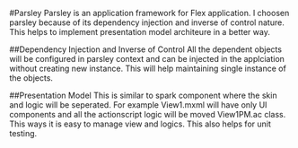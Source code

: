 #Parsley
Parsley is an application framework for Flex application. I choosen parsley because of its dependency injection and inverse of control nature. This helps to implement presentation model architeure in a better way.

##Dependency Injection and Inverse of Control
All the dependent objects will be configured in parsley context and can be injected in the applciation without creating new instance. This will help maintaining single instance of the objects.

##Presentation Model
This is similar to spark component where the skin and logic will be seperated. For example View1.mxml will have only UI components and all the actionscript logic will be moved View1PM.ac class. This ways it is easy to manage view and logics. This also helps for unit testing.





